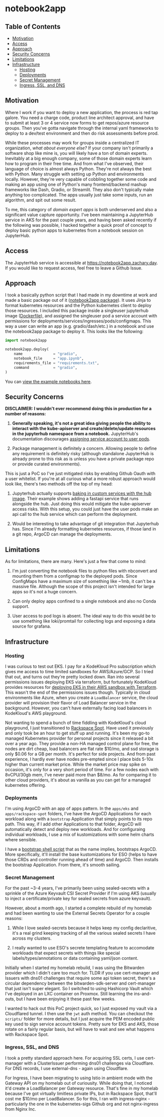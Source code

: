 # notebook2app

## Table of Contents

- [Motivation](#motivation)
- [Access](#access)
- [Approach](#approach)
- [Security Concerns](#security-concerns)
- [Limitations](#limitations)
- [Infrastructure](#infrastructure)
    - [Hosting](#hosting)
    - [Deployments](#deployments)
    - [Secret Management](#secret-management)
    - [Ingress, SSL, and DNS](#ingress-ssl-and-dns)

## Motivation

Where I work if you want to deploy a new application, the process is red tap galore. You need a charge code, product line architect approval, and have to submit at least 3 or 4 service now forms to get repos/azure resource groups. Then you've gotta navigate through the internal yaml frameworks to deploy to a dev/test environment and then do risk assessments before prod.

While these processes may work for groups inside a centralized IT organization, *what about everyone else?* If your company isn't primarily a software shop like mine is, you will likely have a ton of domain experts. Inevitably at a big enough company, some of those domain experts learn how to program in their free time. And from what I've observed, their language of choice is almost always Python. They're not always the best with Python. Many struggle with setting up Python and environments locally. However, they're very capable of cobbling together some code and making an app using one of Python's many frontend/backend mashup frameworks like Dash, Gradio, or Streamlit. They also don't typically make anything too complicated. The apps usually just take some inputs, run an algorithm, and spit out some result. 

To me, this category of *domain expert apps* is both underserved and also a significant value capture opportunity. I've been maintaining a JupyterHub service in AKS for the past couple years, and having been asked recently if the following was possible, I hacked together a quick proof of concept to deploy basic python apps to kubernetes from a notebook session on JupyterHub.

## Access

The JupyterHub service is accessible at https://notebook2app.zachary.day. If you would like to request access, feel free to leave a Github Issue.

## Approach

I took a basically python script that I had made in my downtime at work and made a basic package out of it ([notebook2app package](pkg/src/notebook2app/)). It uses Jinja to format kubernetes resources and the Python kubernetes client to deploy those resources. I included this package inside a singleuser jupyterhub image ([Dockerfile](/Dockerfile)), and assigned the singleuser pod a service account with permissions for deployments/services/ingresses/pods/configmaps. This way a user can write an app (e.g. gradio/dash/etc.) in a notebook and use the notebook2app package to deploy it. This looks like the following:

```python
import notebook2app

notebook2app.deploy(
    name              = "gradio",
    notebook_file     = "app.ipynb",
    requirements_file = "requirements.txt",
    command           = "gradio",
)
```

You can [view the example notebooks here](/notebooks/).

## Security Concerns

**DISCLAIMER: I wouldn't ever recommend doing this in production for a number of reasons:**

1. **Generally speaking, it's not a great idea giving people the ability to interact with the kube-apiserver and create/delete/update resources in the jupyterhub namespace from a notebook.** JupyterHub's documentation discourages [assigning service account to user pods](https://z2jh.jupyter.org/en/latest/administrator/security.html#kubernetes-api-access).

2. Package management is definitely a concern. Allowing people to define any requirement is definitely risky (although standalone JupyterHub is already prone to this risk as is unless you have a private package repo or provide curated environments).

This is just a PoC so I've just mitigated risks by enabling Github Oauth with a user whitelist.
If you're at all curious what a more robust approach would look like, there's two methods off the top of my head:

1. Jupyterhub actually supports [baking in custom services with the hub image](https://z2jh.jupyter.org/en/latest/administrator/services.html#services). Their example shows adding a fastapi service that runs alongside the hub. Just doing this would mitigate the kube-apiserver access risks. With this setup, you could just have the user pods make an api call to the hub service which can perform the deployment.

2. Would be interesting to take advantage of git integration that Jupyterhub has. Since I'm already formatting kubernetes resources, if those land in a git repo, ArgoCD can manage the deployments.

## Limitations

As for limitations, there are many. Here's just a few that come to mind:

1. I'm just converting the notebook files to python files with nbconvert and mounting them from a configmap to the deployed pods. Since ConfigMaps have a maximum size of something like ~1mb, it can't be a massive file. Although the scope of this project isn't intended for large apps so it's not a huge concern.

2. Can only deploy apps confined to a single notebook and also no Conda support. 

3. User access to pod logs is absent. The ideal way to do this would be to use something like loki/promtail for collecting logs and exposing a data source for grafana.



## Infrastructure

### Hosting

I was curious to test out EKS. I pay for a KodeKloud Pro subscription which gives me access to time limited sandboxes for AWS/Azure/GCP. So I tried that out, and turns out they're pretty locked down. Ran into several permissions issues deploying EKS via terraform, but fortunately KodeKloud provides resources for [deploying EKS in their AWS sandbox with Terraform](https://github.com/kodekloudhub/amazon-elastic-kubernetes-service-course). This wasn't the end of the permissions issues though. Typically in cloud environments like Azure, when you create a `LoadBalancer` service, the cloud provider will provision their flavor of Load Balancer service in the background. However, you can't have externally facing load balancers in KodeKloud's AWS playground.

Not wanting to spend a bunch of time fiddling with KodeKloud's cloud playground, I just transitioned to [Rackspace Spot](https://spot.rackspace.com/). Have used it previously and only took be an hour to get stuff up and running. It's been my go-to managed Kubernetes provider for personal projects since it released a bit over a year ago. They provide a non-HA managed control plane for free, the nodes are dirt cheap, load balancers are flat rate $10/mo, and ssd storage is only $0.06 for a GB per month. It's perfect for side projects. And from past experience, I hardly ever have nodes pre-empted since I place bids 5-10x higher than current market price. While the market price may spike on occasion, it's only for a very short period of time. For a few nodes each with 8vCPU/30gb mem, I've never paid more than $8/mo. As for comparing it to other cloud providers, it's about as vanilla as you can get for a managed kubernetes offering. 

### Deployments

I'm using ArgoCD with an app of apps pattern. In the `apps/eks` and `apps/rackspace-spot` folders, I've have the ArgoCD Applications for each workload along with a `bootstrap` Application that simply points to its repo path. This way, if I add other Applications to that folder, ArgoCD will automatically detect and deploy new workloads. And for configuraing individual workloads, I use a mix of kustomizations with some helm charts where sensible.

I have a [bootstrap shell script](scripts/bootstrap.sh) that as the name implies, bootstraps ArgoCD. More specifically, it'll install the base kustomizations for ESO (helps to have those CRDs and controller running ahead of time) and ArgoCD. Then installs the bootstrap Application. From there, it's smooth sailing.

### Secret Management

For the past ~3-4 years, I've primarily been using sealed-secrets with a sprinkle of the Azure Keyvault CSI Secret Provider if I'm using AKS (usually to inject a certificate/private key for sealed secrets from azure keyvault). 

However, about a month ago, I started a complete rebuild of my homelab and had been wanting to use the External Secrets Operator for a couple reasons:

1. While I love sealed-secrets because it helps keep my config declaritive, it's a real grind keeping tracking of all the various sealed secrets I have across my clusters.

2. I really wanted to use ESO's secrete templating feature to accomodate workloads that expect secrets with things like special labels/types/annotations or data containing yaml/json content.

Initially when I started my homelab rebuild, I was using the Bitwarden provider which I didn't care too much for. TLDR if you use cert-manager and Issuers with dns01 challenges that require some api token secret, there's a circular dependency between the bitwarden-sdk-server and cert-manager that just isn't super elegant. So I switched to using Hashicorp Vault which I've deployed in an LXC container on Proxmox. Still learning the ins-and-outs, but I have been enjoying it these past few weeks.

I wanted to hack out this PoC project quick, so I just exposed my vault via a Cloudflared tunnel. I then use the `jwt` auth method. You can checkout the `scripts/` folder for more details, but I just acquire the PEM encoded public key used to sign service account tokens. Pretty sure for EKS and AKS, those rotate on a fairly regular basis, but will have to wait and see what happens with Rackspace Spot. 

### Ingress, SSL, and DNS

I took a pretty standard approach here. For acquiring SSL certs, I use cert-manager with a ClusterIssuer performing dns01 challenges via Cloudflare. For DNS records, I use external-dns - again using Cloudflare.

For Ingress, I have been migrating to using Istio in ambient mode with the Gateway API on my homelab out of curiousity. While doing that, I noticed it'd create a LoadBalancer per Gateway resource. That's fine in my homelab because I've got virtually limitless private IPs, but in Rackspace Spot, that'll cost me $10/mo per LoadBalancer. So for this, I ran with ingress-nginx - particularly the one in the kubernetes-sigs Github org and not nginx-ingress from Nginx Inc. 

